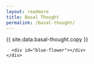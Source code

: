 ```yaml
---
layout: readmore
title: Basal Thought
permalink: /basal-thought/
---
```


<head>
    <meta charset="UTF-8" />
    <meta name="viewport" content="width=device-width">
</head>


  <div id="wrapper">
    <div class="right-border-box">
      <div class="idea">
        <div id="idea-copy">
          <p>{{ site.data.basal-thought.copy }}</p>
        </div>
      </div>

      <div id="blue-flower"></div>
    </div>
  </div>



